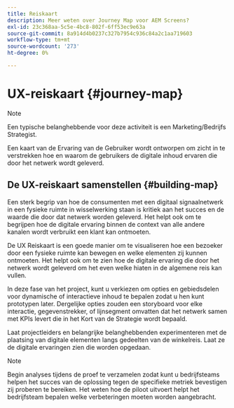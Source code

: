 ```yaml
---
title: Reiskaart
description: Meer weten over Journey Map voor AEM Screens?
exl-id: 23c368aa-5c5e-4bc8-802f-6ff53ec9e63a
source-git-commit: 8a914d4b0237c327b7954c936c84a2c1aa719603
workflow-type: tm+mt
source-wordcount: '273'
ht-degree: 0%

---
```


# UX-reiskaart {#journey-map}

>[!NOTE]
>
>Een typische belanghebbende voor deze activiteit is een Marketing/Bedrijfs Strategist.

Een kaart van de Ervaring van de Gebruiker wordt ontworpen om zicht in te verstrekken hoe en waarom de gebruikers de digitale inhoud ervaren die door het netwerk wordt geleverd.

## De UX-reiskaart samenstellen {#building-map}

Een sterk begrip van hoe de consumenten met een digitaal signaalnetwerk in een fysieke ruimte in wisselwerking staan is kritiek aan het succes en de waarde die door dat netwerk worden geleverd. Het helpt ook om te begrijpen hoe de digitale ervaring binnen de context van alle andere kanalen wordt verbruikt een klant kan ontmoeten.

De UX Reiskaart is een goede manier om te visualiseren hoe een bezoeker door een fysieke ruimte kan bewegen en welke elementen zij kunnen ontmoeten. Het helpt ook om te zien hoe de digitale ervaring die door het netwerk wordt geleverd om het even welke hiaten in de algemene reis kan vullen.

In deze fase van het project, kunt u verkiezen om opties en gebiedsdelen voor dynamische of interactieve inhoud te bepalen zodat u hen kunt prototypen later. Dergelijke opties zouden een storyboard voor elke interactie, gegevenstrekker, of lijnsegment omvatten dat het netwerk samen met KPIs levert die in het Kort van de Strategie wordt bepaald.

Laat projectleiders en belangrijke belanghebbenden experimenteren met de plaatsing van digitale elementen langs gedeelten van de winkelreis. Laat ze de digitale ervaringen zien die worden opgedaan.

>[!NOTE]
> Begin analyses tijdens de proef te verzamelen zodat kunt u bedrijfsteams helpen het succes van de oplossing tegen de specifieke metriek bevestigen zij proberen te bereiken. Het weten hoe de piloot uitvoert helpt het bedrijfsteam bepalen welke verbeteringen moeten worden aangebracht.
